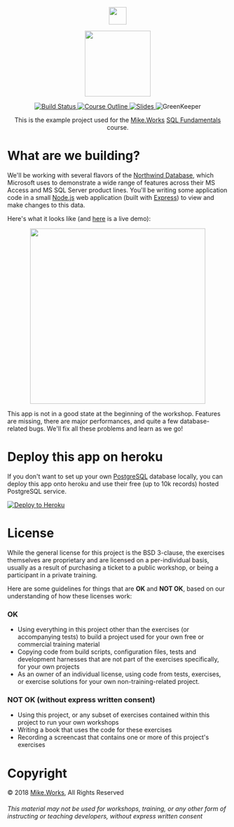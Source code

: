 <p align='center'>
  <a href="https://mike.works" target='_blank'>
    <img height=40 src='https://assets.mike.works/img/login_logo-33a9e523d451fb0d902f73d5452d4a0b.png' />
  </a> 
</p>
<p align='center'>
  <a href="https://mike.works/course/sql-fundamentals-ad811af" target='_blank'>
    <img height=150 src='https://user-images.githubusercontent.com/558005/33009968-b8a0ea60-cd7c-11e7-81af-b48a6273b12b.png' />
  </a>
</p>
<p align='center'>
  <a href="https://travis-ci.org/mike-works/sql-fundamentals?branch=solutions-pro" title="Build Status">
    <img title="Build Status" src="https://travis-ci.org/mike-works/sql-fundamentals.svg?branch=solutions-pro"/>
  </a>
  <a href="https://mike.works/course/sql-fundamentals-ad811af" title="SQL Fundamentals">
    <img title="Course Outline" src="https://img.shields.io/badge/mike.works-course%20outline-blue.svg"/>
  </a>
  <a href="https://docs.mike.works/sql-slides" title="Slides">
    <img title="Slides" src="https://img.shields.io/badge/mike.works-slides-blue.svg"/>
  </a>
  <a title='GreenKeeper'>
    <img title='GreenKeeper' src='https://badges.greenkeeper.io/mike-works/sql-fundamentals.svg'>
  </a>
</p>
<p align='center'>
This is the example project used for the <a title="Mike.Works" href="https://mike.works">Mike.Works</a> <a title="SQL Fundamentals" href="https://mike.works/course/sql-fundamentals-ad811af">SQL Fundamentals</a> course.
</p>

# What are we building?

We'll be working with several flavors of the [Northwind Database](https://docs.microsoft.com/en-us/dotnet/framework/data/adonet/sql/linq/downloading-sample-databases), which Microsoft uses to demonstrate a wide range of features across their MS Access and MS SQL Server product lines. You'll be writing some application code in a small [Node.js](https://nodejs.org) web application (built with [Express](https://expressjs.com)) to view and make changes to this data.

Here's what it looks like (and [here](https://damp-oasis-38940.herokuapp.com/) is a live demo):

<p align="center">
<img height=400 src="https://user-images.githubusercontent.com/558005/35312473-7646b68c-0070-11e8-83df-25800047b763.png" />
</p>

This app is not in a good state at the beginning of the workshop. Features are missing, there are major performances, and quite a few database-related bugs. We'll fix all these problems and learn as we go!

# Deploy this app on heroku

If you don't want to set up your own [PostgreSQL](https://www.postgresql.org) database locally, you can deploy this app onto heroku and use their free (up to 10k records) hosted PostgreSQL service.

[![Deploy to Heroku](https://www.herokucdn.com/deploy/button.png)](https://heroku.com/deploy)

# License

While the general license for this project is the BSD 3-clause, the exercises
themselves are proprietary and are licensed on a per-individual basis, usually
as a result of purchasing a ticket to a public workshop, or being a participant
in a private training.

Here are some guidelines for things that are **OK** and **NOT OK**, based on our
understanding of how these licenses work:

### OK

* Using everything in this project other than the exercises (or accompanying tests)
  to build a project used for your own free or commercial training material
* Copying code from build scripts, configuration files, tests and development
  harnesses that are not part of the exercises specifically, for your own projects
* As an owner of an individual license, using code from tests, exercises, or
  exercise solutions for your own non-training-related project.

### NOT OK (without express written consent)

* Using this project, or any subset of
  exercises contained within this project to run your own workshops
* Writing a book that uses the code for these exercises
* Recording a screencast that contains one or more of this project's exercises

# Copyright

&copy; 2018 [Mike.Works](https://mike.works), All Rights Reserved

###### This material may not be used for workshops, training, or any other form of instructing or teaching developers, without express written consent
